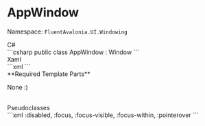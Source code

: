 # AppWindow
Namespace: `FluentAvalonia.UI.Windowing`



<div class="code-example" markdown="1">
C#
</div>
```csharp
public class AppWindow : Window
```

<br />
<div class="code-example" markdown="1">
Xaml
</div>
```xml
<wnd:AppWindow />
```

<br />
**Required Template Parts**

None :)


<br />

<div class="code-example" markdown="1">
Pseudoclasses
</div>
```xml
:disabled, :focus, :focus-visible, :focus-within, :pointerover
```
<br />